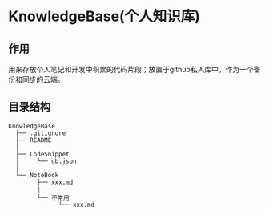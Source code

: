 # KnowledgeBase(个人知识库)


## 作用

用来存放个人笔记和开发中积累的代码片段；放置于github私人库中，作为一个备份和同步的云端。


## 目录结构

```
KnowledgeBase
  ├── .gitignore
  ├── README
  |
  ├── CodeSnippet
  │     └── db.json
  |
  └── NoteBook
        ├── xxx.md
        |
        └── 不常用
              └── xxx.md
```
